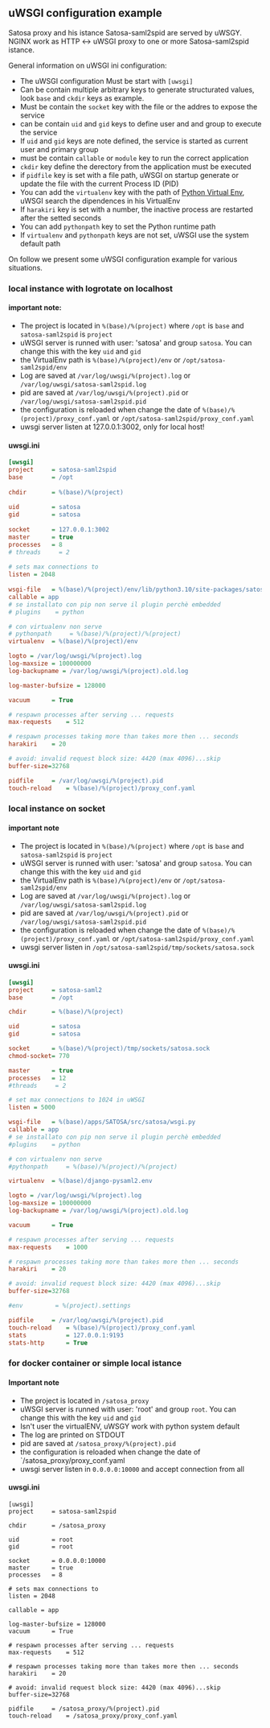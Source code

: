 ## uWSGI configuration example

Satosa proxy and his istance Satosa-saml2spid are served by uWSGY. NGINX work as HTTP <-> uWSGI proxy to one or more Satosa-saml2spid istance.

General information on uWSGI ini configuration:

* The uWSGI configuration Must be start with `[uwsgi]`
* Can be contain multiple arbitrary keys to generate structurated values, look `base` and `ckdir` keys as example.
* Must be contain the `socket` key with the file or the addres to expose the service
* can be contain `uid` and `gid` keys to define user and and group to execute the service
* If `uid` and `gid` keys are note defined, the service is started as current user and primary group
* must be contain `callable` or `module` key to run the correct application
* `ckdir` key define the derectory from the application must be executed
* if `pidfile` key is set with a file path, uWSGI on startup generate or update the file with the current Process ID (PID)
* You can add the `virtualenv` key with the path of [Python Virtual Env](https://packaging.python.org/en/latest/guides/installing-using-pip-and-virtual-environments/#create-and-use-virtual-environments), uWSGI search the dipendences in his VirtualEnv
* If `harakiri` key is set with a number, the inactive process are restarted after the setted seconds
* You can add `pythonpath` key to set the Python runtime path
* If `virtualenv` and `pythonpath` keys are not set, uWSGI use the system default path


On follow we present some uWSGI configuration example for various situations.

### local instance with logrotate on localhost
#### important note:
* The project is located in `%(base)/%(project)` where `/opt` is `base` and `satosa-saml2spid` is `project`
* uWSGI server is runned with user: 'satosa' and group `satosa`. You can change this with the key `uid` and `gid`
* the VirtualEnv path is `%(base)/%(project)/env` or `/opt/satosa-saml2spid/env`
* Log are saved at `/var/log/uwsgi/%(project).log` or `/var/log/uwsgi/satosa-saml2spid.log`
* pid are saved at `/var/log/uwsgi/%(project).pid` or `/var/log/uwsgi/satosa-saml2spid.pid`
* the configuration is reloaded when change the date of `%(base)/%(project)/proxy_conf.yaml` or `/opt/satosa-saml2spid/proxy_conf.yaml`
* uwsgi server listen at 127.0.0.1:3002, only for local host! 

#### uwsgi.ini
```ini
[uwsgi]                
project     = satosa-saml2spid                                                                 
base        = /opt
                                               
chdir       = %(base)/%(project)
                                               
uid         = satosa
gid         = satosa                          
                                               
socket      = 127.0.0.1:3002
master      = true                                                                             
processes   = 8 
# threads     = 2
                                                                                               
# sets max connections to
listen = 2048
                                               
wsgi-file   = %(base)/%(project)/env/lib/python3.10/site-packages/satosa/wsgi.py
callable = app                                                                                                                                                                                 
# se installato con pip non serve il plugin perchè embedded
# plugins    = python

# con virtualenv non serve
# pythonpath     = %(base)/%(project)/%(project)
virtualenv  = %(base)/%(project)/env

logto = /var/log/uwsgi/%(project).log
log-maxsize = 100000000
log-backupname = /var/log/uwsgi/%(project).old.log

log-master-bufsize = 128000

vacuum      = True

# respawn processes after serving ... requests
max-requests    = 512

# respawn processes taking more than takes more then ... seconds
harakiri    = 20

# avoid: invalid request block size: 4420 (max 4096)...skip
buffer-size=32768

pidfile     = /var/log/uwsgi/%(project).pid
touch-reload    = %(base)/%(project)/proxy_conf.yaml
```

### local instance on socket
#### important note
* The project is located in `%(base)/%(project)` where `/opt` is `base` and `satosa-saml2spid` is `project`
* uWSGI server is runned with user: 'satosa' and group `satosa`. You can change this with the key `uid` and `gid`
* the VirtualEnv path is `%(base)/%(project)/env` or `/opt/satosa-saml2spid/env`
* Log are saved at `/var/log/uwsgi/%(project).log` or `/var/log/uwsgi/satosa-saml2spid.log`
* pid are saved at `/var/log/uwsgi/%(project).pid` or `/var/log/uwsgi/satosa-saml2spid.pid`
* the configuration is reloaded when change the date of `%(base)/%(project)/proxy_conf.yaml` or `/opt/satosa-saml2spid/proxy_conf.yaml`
* uwsgi server listen in `/opt/satosa-saml2spid/tmp/sockets/satosa.sock`


#### uwsgi.ini
```ini
[uwsgi]
project     = satosa-saml2
base        = /opt

chdir       = %(base)/%(project)

uid         = satosa
gid         = satosa

socket      = %(base)/%(project)/tmp/sockets/satosa.sock
chmod-socket= 770

master      = true
processes   = 12
#threads     = 2

# set max connections to 1024 in uWSGI
listen = 5000

wsgi-file   = %(base)/apps/SATOSA/src/satosa/wsgi.py
callable = app
# se installato con pip non serve il plugin perchè embedded
#plugins    = python

# con virtualenv non serve
#pythonpath     = %(base)/%(project)/%(project)

virtualenv  = %(base)/django-pysaml2.env

logto = /var/log/uwsgi/%(project).log
log-maxsize = 100000000
log-backupname = /var/log/uwsgi/%(project).old.log

vacuum      = True

# respawn processes after serving ... requests
max-requests    = 1000

# respawn processes taking more than takes more then ... seconds
harakiri    = 20

# avoid: invalid request block size: 4420 (max 4096)...skip
buffer-size=32768

#env         = %(project).settings

pidfile     = /var/log/uwsgi/%(project).pid
touch-reload    = %(base)/%(project)/proxy_conf.yaml
stats           = 127.0.0.1:9193
stats-http      = True
```

### for docker container or simple local istance
#### Important note
* The project is located in `/satosa_proxy`
* uWSGI server is runned with user: 'root' and group `root`. You can change this with the key `uid` and `gid`
* Isn't user the virtualENV, uWSGY work with python system default 
* The log are printed on STDOUT
* pid are saved at `/satosa_proxy/%(project).pid`
* the configuration is reloaded when change the date of `/satosa_proxy/proxy_conf.yaml
* uwsgi server listen in `0.0.0.0:10000` and accept connection from all

#### uwsgi.ini
```
[uwsgi]
project     = satosa-saml2spid

chdir       = /satosa_proxy

uid         = root
gid         = root

socket      = 0.0.0.0:10000
master      = true
processes   = 8

# sets max connections to
listen = 2048

callable = app

log-master-bufsize = 128000
vacuum      = True

# respawn processes after serving ... requests
max-requests    = 512

# respawn processes taking more than takes more then ... seconds
harakiri    = 20

# avoid: invalid request block size: 4420 (max 4096)...skip
buffer-size=32768

pidfile     = /satosa_proxy/%(project).pid
touch-reload    = /satosa_proxy/proxy_conf.yaml
```
